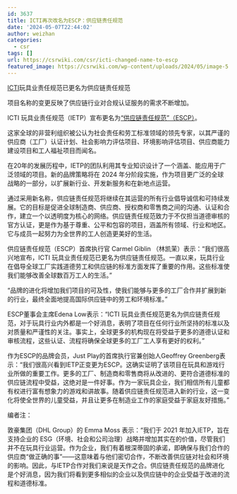 ```yaml
---
id: 3637
title: ICTI再次改名为ESCP：供应链责任规范
date: '2024-05-07T22:44:02'
author: weizhan
categories:
  - csr
tags: []
url: https://csrwiki.com/csr/icti-changed-name-to-escp
featured_image: https://csrwiki.com/wp-content/uploads/2024/05/image-5.png
---
```


[ICTI](https://csrwiki.com/ietp/)玩具业责任规范已更名为供应链责任规范

项目名称的变更反映了供应链行业对合规认证服务的需求不断增加。

ICTI 玩具业责任规范（IETP）宣布更名为[“供应链责任规范”（ESCP）](https://csrwiki.com/ietp/)。

这家全球的非营利组织被公认为社会责任和劳工标准领域的领先专家，以其严谨的供应商（工厂）认证计划、社会影响力评估项目、环境影响评估项目、供应商能力建设项目和工人福祉项目而闻名。

在20年的发展历程中，IETP的团队利用其专业知识设计了一个涵盖、能应用于广泛领域的项目。新的品牌策略将在 2024 年分阶段实施，作为项目更广泛的全球战略的一部分，以扩展新行业、开发新服务和在新地点运营。

通过采用新名称，供应链责任规范将继续在其运营的所有行业倡导诚信和可持续发展。它的目标是促进全球制造商、供应商、授权商和零售商之间的沟通、认证和合作，建立一个以透明度为核心的网络。供应链责任规范致力于不仅担当道德审核的官方认证，更是作为基于尊重、公平和包容的项目，涵盖所有领域、行业和地区。它与成员一起努力为全世界的工人创造更美好的生活。

供应链责任规范（ESCP）首席执行官 Carmel Giblin （林凯茉）表示：“我们很高兴地宣布，ICTI 玩具业责任规范已更名为供应链责任规范。一直以来，玩具行业在倡导全球工厂实践道德劳工和供应链的标准方面发挥了重要的作用。这些标准使我们能够改善全球数百万工人的生活。”

“品牌的进化将增加我们项目的可及性，使我们能够与更多的工厂合作并扩展到新的行业，最终全面地提高国际供应链中的劳工和环境标准。”

ESCP董事会主席Edena Low表示：“ICTI 玩具业责任规范更名为供应链责任规范，对于玩具行业内外都是一个好消息，表明了项目在任何行业所坚持的标准以及对质量和严谨性的关注。事实上，全球更多的机构现在将受益于更多的道德认证和审核流程，这些认证、流程将确保全球更多的工厂工人享有更好的权利。”

作为ESCP的品牌会员，Just Play的首席执行官兼创始人Geoffrey Greenberg表示：“我们很高兴看到IETP正变更为ESCP。这确实证明了该项目在玩具和游戏行业所做的重要工作。更多的工厂、制造商和零售商将从改进的、更符合道德标准的供应链流程中受益，这绝对是一件好事。作为一家玩具企业，我们相信所有儿童都有权进行富有想象力的游戏和讲故事。随着供应链责任规范进入新的行业，这一变化将使全世界的儿童受益，并且让更多在制造业工作的家庭受益于家庭友好措施。”

编者注：

敦豪集团（DHL Group）的 Emma Moss 表示：“我们于 2021 年加入IETP，旨在支持企业的 ESG（环境、社会和公司治理）战略并增加其实在的价值，尽管我们并不在玩具行业运营。作为企业，我们有着根深蒂固的承诺，即确保与我们合作的供应商“做正确的事”——这意味着与他们密切合作，不断改善供应链对社会和环境的影响。因此，与IETP合作对我们来说是天作之合。供应链责任规范的品牌进化是个好消息，因为我们将看到更多相似的企业以及供应链中的企业受益于改进的流程和道德标准。
